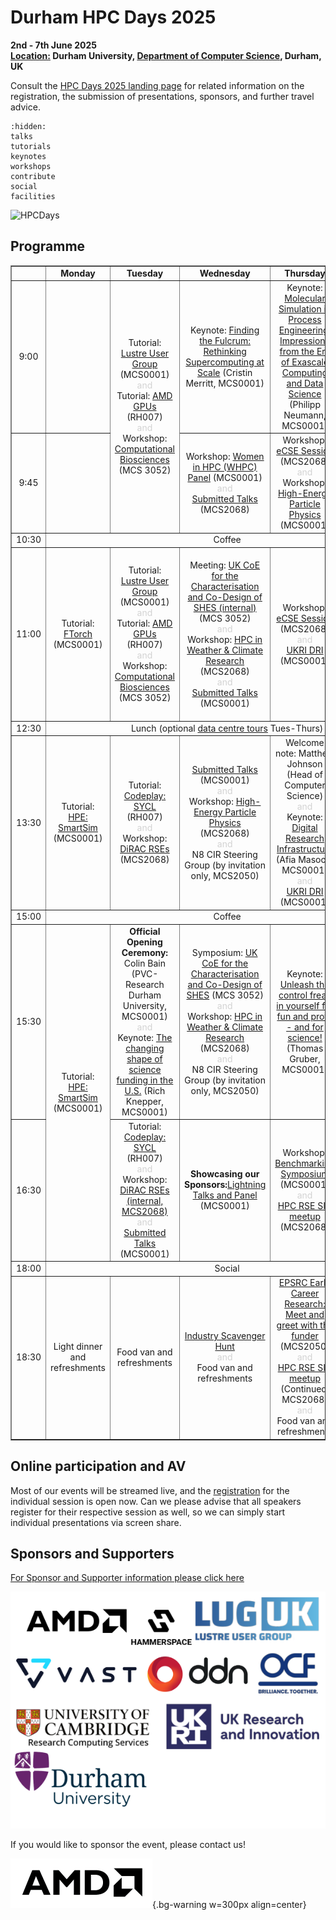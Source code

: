 # Durham HPC Days 2025
**2nd - 7th June 2025**\
**[Location:](location.md) Durham University, [Department of Computer Science](location.md), Durham, UK**

Consult the [HPC Days 2025 landing page](https://www.durham.ac.uk/research/institutes-and-centres/data-science/events-/durham---hpc-days/) for related information on the registration, the submission of presentations, sponsors, and further travel advice.

```{toctree}
:hidden:
talks
tutorials
keynotes
workshops
contribute
social
facilities
```

![HPCDays](../images/HPC-days-pic.png)

## Programme

<!-- <table border="1" cellspacing="0" cellpadding="5"> -->
<table border="1" style="width: 100%; text-align: center;">
<tr>
  <td></td>
  <td><b>Monday </b></td>
  <td><b>Tuesday </b></td>
  <td><b>Wednesday </b></td>
  <td><b>Thursday </b></td>
  <td><b>Friday </b></td>
  <td><b>Saturday </b></td>
</tr>
<tr>
  <td> 9:00 </td>
  <td> </td>
  <td rowspan="2"> 
    Tutorial: <a href="tutorials.html#lustre-user-group-darshan-profiling-on-lustre">Lustre User Group</a> (MCS0001) 
    <br /><div style="color:LightGrey;font-size=50%">and</div>  
    Tutorial: <a href="tutorials.html#amd-gpus-simplify-your-hpc-application-port-to-gpus-openmp-and-managed-memory-on-amd-mi300a-and-mi300x">AMD GPUs</a> (RH007) 
    <br /><div style="color:LightGrey;font-size=50%">and</div> 
    Workshop: <a href="workshops.html#computational-biosciences">Computational Biosciences</a> (MCS 3052)
  </td>
  <td> Keynote: <a href="keynotes.html#cristin-merritt-chief-marketing-officer-alces-flight-ltd">Finding the Fulcrum: Rethinking Supercomputing at Scale</a> (Cristin Merritt, MCS0001)</td>
  <td> Keynote: <a href="keynotes.html#prof-dr-philipp-neumann">Molecular Simulation in Process Engineering: Impressions from the Era of Exascale Computing and Data Science</a> (Philipp Neumann, MCS0001) </td>
  <td> Keynote: <a href="keynotes.html#dr-katy-clough-stfc-ernest-rutherford-research-fellow">Challenges and Opportunities in HPC for Numerical Relativity</a> (Katy Clough, MCS0001) </td>
  <td rowspan=13> <a href="social.html">Join us for our Saturday Social!</a> </td>
</tr>
<tr>
  <td> 9:45 </td>
  <td>  </td>
  <td> 
    Workshop: <a href="workshops.html#women-in-hpc-whpc">Women in HPC (WHPC) Panel</a> (MCS0001)
    <br /><div style="color:LightGrey;font-size=50%">and</div> 
    <a href="talks.html#wednesday-4-june-2025-09-45-to-10-30">Submitted Talks</a> (MCS2068)
  </td>
  <td> 
    Workshop: <a href="workshops.html#ecse-session">eCSE Session</a> (MCS2068) 
    <br /><div style="color:LightGrey;font-size=50%">and</div>
    Workshop: <a href="workshops.html#id1">High-Energy Particle Physics</a> (MCS0001)
  </td>
  <td> 
    Workshop: <a href="workshops.html#numerical-relativity">Numerical Relativity</a> (MCS0001)
    <br /><div style="color:LightGrey;font-size=50%">and</div>
    Workshop: <a href="workshops.html#id2">Benchmarking Symposium</a> (MCS2068) 
  </td>
</tr> 
<tr>
  <td> 10:30 </td>
  <td colspan="5" align="center">Coffee</td>
</tr>
<tr>
  <td> 11:00 </td>
  <td> Tutorial: <a href="tutorials.html#iccs-ftorch">FTorch</a> (MCS0001) </td>
  <td> 
    Tutorial: <a href="tutorials.html#lustre-user-group-darshan-profiling-on-lustre">Lustre User Group</a> (MCS0001)  
    <br /><div style="color:LightGrey;font-size=50%">and</div> 
    Tutorial: <a href="tutorials.html#amd-gpus-simplify-your-hpc-application-port-to-gpus-openmp-and-managed-memory-on-amd-mi300a-and-mi300x">AMD GPUs</a> (RH007)
    <br /><div style="color:LightGrey;font-size=50%">and</div> 
    Workshop: <a href="workshops.html#computational-biosciences">Computational Biosciences</a> (MCS 3052)
  </td>
  <td> 
    Meeting: <a href="dri.html">UK CoE for the Characterisation and Co-Design of SHES (internal)</a> (MCS 3052) 
    <br /><div style="color:LightGrey;font-size=50%">and</div> 
    Workshop: <a href="workshops.html#hpc-in-weather-climate-research">HPC in Weather & Climate Research</a> (MCS2068) 
    <br /><div style="color:LightGrey;font-size=50%">and</div> 
    <a href="talks.html#wednesday-4-june-2025-11-00-to-12-30">Submitted Talks</a> (MCS0001)
  </td>
  <td> 
    Workshop: <a href="workshops.html#ecse-session">eCSE Session</a> (MCS2068) 
    <br /><div style="color:LightGrey;font-size=50%">and</div>
    <a href="dri.html">UKRI DRI</a> (MCS0001) 
  </td>
  <td> 
    Workshop: <a href="workshops.html#numerical-relativity">Numerical Relativity</a> (MCS0001)  
    <br /><div style="color:LightGrey;font-size=50%">and</div>
    Workshop: <a href="workshops.html#id3">Women in HPC (WHPC) </a> (MCS2068) 
    <br /><div style="color:LightGrey;font-size=50%">and</div>
    EPSRC: Meet the funder (please arrange 1:1s beforehand) (MCS 3052)
  </td>
</tr> 
<tr>
  <td> 12:30 </td>
  <td colspan="5" align="center">Lunch (optional <a href="datacentre.html">data centre tours</a> Tues-Thurs)</td>
</tr>
<tr>
  <td> 13:30 </td>
  <td> Tutorial: <a href="tutorials.html#hpe-smartsim"> HPE: SmartSim</a> (MCS0001) </td>
  <td> 
    Tutorial: <a href="tutorials.html#codeplay-accelerate-your-code-on-gpus-and-more-using-c-and-sycl">Codeplay: SYCL</a> (RH007)
    <br /><div style="color:LightGrey;font-size=50%">and</div> 
    Workshop: <a href="workshops.html#dirac-rses"> DiRAC RSEs </a> (MCS2068)
  </td>
  <td> 
    <a href="talks.html#wednesday-4-june-2025-13-30-to-15-00">Submitted Talks</a> (MCS0001) 
    <br /><div style="color:LightGrey;font-size=50%">and</div> 
    Workshop: <a href="workshops.html#hpc-htc-in-high-energy-physics">High-Energy Particle Physics</a> (MCS2068)
    <br /><div style="color:LightGrey;font-size=50%">and</div>
    N8 CIR Steering Group (by invitation only, MCS2050)
  </td>
  <td> 
    Welcome note: Matthew Johnson (Head of Computer Science)
    <br /><div style="color:LightGrey;font-size=50%">and</div> 
    Keynote: <a href="dri.html">Digital Research Infrastructure</a> <br /> (Afia Masood, MCS0001) 
    <br /><div style="color:LightGrey;font-size=50%">and</div> 
    <a href="dri.html">UKRI DRI</a> (MCS0001) 
  </td>
  <td> 
    Workshop: <a href="workshops.html#cosec">CoSeC</a> (MCS0001) 
    <br /><div style="color:LightGrey;font-size=50%">and</div>
    Workshop: <a href="workshops.html#id4">Particle physics</a> (MCS2068) </td>
</tr> 
<tr>
  <td> 15:00 </td>
  <td colspan="5" align="center">Coffee</td>
</tr>
<tr>
  <td> 15:30 </td>
  <td rowspan="2"> Tutorial: <a href="tutorials.html#hpe-smartsim"> HPE: SmartSim</a> (MCS0001) </td>
  <td> 
    <b>Official Opening Ceremony:</b> <br /> Colin Bain (PVC-Research Durham University, MCS0001) 
     <br /><div style="color:LightGrey;font-size=50%">and</div> 
     Keynote: <a href="keynotes.html#knepper">The changing shape of science funding in the U.S.</a> (Rich Knepper, MCS0001)
  </td>
  <td> 
    Symposium: <a href="dri.html">UK CoE for the Characterisation and Co-Design of SHES</a> (MCS 3052)
    <br /><div style="color:LightGrey;font-size=50%">and</div> 
    Workshop: <a href="workshops.html#hpc-in-weather-climate-research">HPC in Weather & Climate Research</a> (MCS2068) 
    <br /><div style="color:LightGrey;font-size=50%">and</div>
    N8 CIR Steering Group (by invitation only, MCS2050)
  </td>
  <td> 
    Keynote: <a href="keynotes.html#thomas-gruber-regionales-rechenzentrum-erlangen-rrze">Unleash the control freak in yourself for fun and profit - and for science!</a> (Thomas Gruber, MCS0001) </td>
  <td> Panel: <a href="workshops.html#cosec">Creating a cohesive distributed Digital Research Infrastructure</a> (MCS0001) </td>
</tr>
<tr>
  <td> 16:30 </td>
  <td> 
    Tutorial: <a href="tutorials.html#codeplay-accelerate-your-code-on-gpus-and-more-using-c-and-sycl">Codeplay: SYCL</a> (RH007) 
    <br /><div style="color:LightGrey;font-size=50%">and</div>  
    Workshop: <a href="workshops.html#dirac-rses">DiRAC RSEs (internal, MCS2068)</a>  
    <br /><div style="color:LightGrey;font-size=50%">and</div>
    <a href="talks.html#tuesday-3-june-2025-16-30-to-17-50">Submitted Talks</a> (MCS0001) </td>
  <td> 
    <b>Showcasing our Sponsors:</b><a href="lightning.html">Lightning Talks and Panel</a> (MCS0001)
  </td>
  <td>
    Workshop: <a href="workshops.html#benchmarking-symposium-benchmarking-of-hpc-systems-for-simulation-and-ai">Benchmarking Symposium</a> (MCS0001)
    <br /><div style="color:LightGrey;font-size=50%">and</div>
    <a href="workshops.html#hpc-rse-sig-meet-up">HPC RSE SIG meetup</a> (MCS2068)
  </td>
</tr>
<tr>
  <td> 18:00 </td>
  <td colspan="5" align="center">Social</td>
</tr>
<tr>
  <td>18:30</td>
  <td> Light dinner and refreshments </td>
  <td> Food van and refreshments </td>
  <td>
    <a href="lightning.html#scavenger-hunt">Industry Scavenger Hunt</a>
    <br /><div style="color:LightGrey;font-size=50%">and</div>
    Food van and refreshments
  </td>
  <td>
    <a href="keynotes.html#christian-oganbule-epsrc">EPSRC Early Career Research: Meet and greet with the funder</a> (MCS2050)
    <br /><div style="color:LightGrey;font-size=50%">and</div>
    <a href="workshops.html#hpc-rse-sig-meet-up">HPC RSE SIG meetup</a> <br />(Continued, MCS2068)
    <br /><div style="color:LightGrey;font-size=50%">and</div>
    Food van and refreshments
  </td>
</tr>
</table>

## Online participation and AV

Most of our events will be streamed live, and the [registration](https://www.canva.com/design/DAGoFjE29xE/L3GYz3LL3ZLcomD9ArYXig/view) for the individual session is open now.
Can we please advise that all speakers register for their respective session as well, so we can simply start individual presentations via screen share.

## Sponsors and Supporters

[For Sponsor and Supporter information please click here](sponsor.md)

![Sponsors](../images/logos.png)



If you would like to sponsor the event, please contact us!

![AnimatedSponsors](../images/animatedhpcdayslogo.gif){.bg-warning w=300px align=center}
